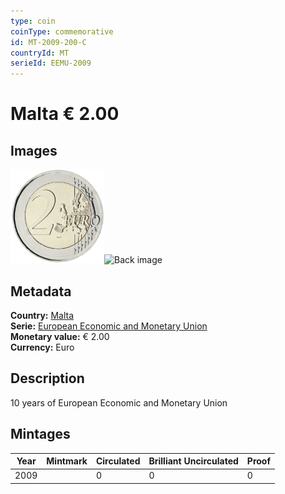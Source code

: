 ```yaml
---
type: coin
coinType: commemorative
id: MT-2009-200-C
countryId: MT
serieId: EEMU-2009
---
```


# Malta € 2.00

## Images

<img src="../../Images/common-2007-200.png" height="150" alt="Front image"><img src="Images/MT-2009-200-000.png" height="150" alt="Back image">

## Metadata

**Country:** [Malta](../../Countries/Malta/index.md)\
**Serie:** [European Economic and Monetary Union](index.md)\
**Monetary value:** € 2.00\
**Currency:** Euro

## Description
10 years of European Economic and Monetary Union

## Mintages

| Year | Mintmark | Circulated | Brilliant Uncirculated | Proof |
| ---- | -------- | ---------- | ---------------------- | ----- |
| 2009 |  | 0| 0 | 0 |
